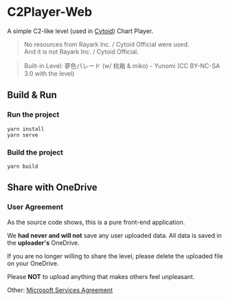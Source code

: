 # C2Player-Web

A simple C2-like level (used in [Cytoid](https://github.com/Cytoid/Cytoid)) Chart Player.

> No resources from Rayark Inc. / Cytoid Official were used.  
> And it is not Rayark Inc. / Cytoid Official.

> Built-in Level: 夢色パレード (w/ 桃箱 & miko) - Yunomi (CC BY-NC-SA 3.0 with the level)

## Build & Run

### Run the project
```
yarn install
yarn serve
```

### Build the project
```
yarn build
```

## Share with OneDrive

### User Agreement

As the source code shows, this is a pure front-end application. 

We **had never and will not** save any user uploaded data. All data is saved in the **uploader's** OneDrive.

If you are no longer willing to share the level, please delete the uploaded file on your OneDrive.

Please **NOT** to upload anything that makes others feel unpleasant.

Other: [Microsoft Services Agreement](https://www.microsoft.com/en-us/servicesagreement/)
